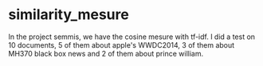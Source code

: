 similarity_mesure
=================
In the project semmis, we have the cosine mesure with tf-idf. I did a test on 10 documents, 5 of them about apple's WWDC2014, 3 of them about MH370 black box news and 2 of them about prince william.
